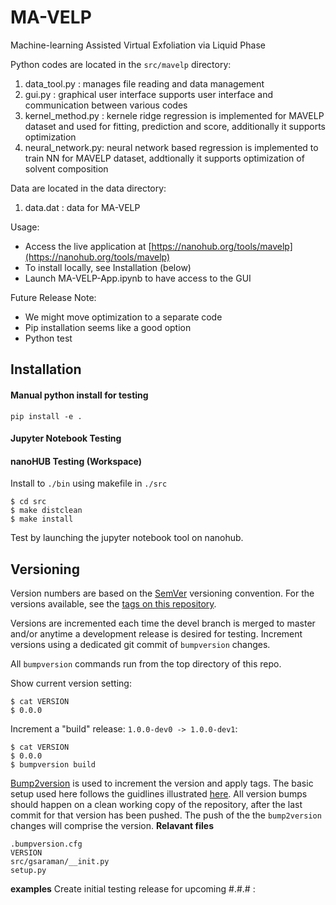 # MA-VELP
Machine-learning Assisted Virtual Exfoliation via Liquid Phase

Python codes are located in the `src/mavelp` directory:
  1. data_tool.py : manages file reading and data management
  2. gui.py :  graphical user interface supports user interface and communication between various codes
  3. kernel_method.py : kernele ridge regression is implemented for MAVELP dataset and used for fitting, prediction and score, additionally it supports optimization 
  4. neural_network.py: neural network based regression is implemented to train NN for MAVELP dataset, addtionally it supports optimization of solvent composition

Data are located in the data directory:
  1. data.dat : data for MA-VELP
   
Usage: 
  - Access the live application at [https://nanohub.org/tools/mavelp](https://nanohub.org/tools/mavelp)
  - To install locally, see Installation (below)
  - Launch MA-VELP-App.ipynb to have access to the GUI
  
Future Release Note: 
  - We might move optimization to a separate code
  - Pip installation seems like a good option
  - Python test 

## Installation

#### Manual python install for testing
```
pip install -e .
```

#### Jupyter Notebook Testing

#### nanoHUB Testing (Workspace)
Install to `./bin` using makefile in `./src`
```
$ cd src
$ make distclean
$ make install
```

Test by launching the jupyter notebook tool on nanohub.  

## Versioning

Version numbers are based on the [SemVer](http://semver.org/) versioning convention. For the versions available, see the [tags on this repository](https://github.com/your/project/tags).

Versions are incremented each time the devel branch is merged to master and/or anytime a development release is desired for testing. Increment versions using a dedicated git commit of `bumpversion` changes.

All `bumpversion` commands run from the top directory of this repo.

Show current version setting:
```
$ cat VERSION
$ 0.0.0
```
Increment a "build" release: `1.0.0-dev0 -> 1.0.0-dev1`:
```
$ cat VERSION
$ 0.0.0
$ bumpversion build
```

[Bump2version](https://github.com/c4urself/bump2version) is used to increment the version and apply tags.  The basic setup used here follows the guidlines illustrated [here](https://medium.com/@williamhayes/versioning-using-bumpversion-4d13c914e9b8).  All version bumps should happen on a clean working copy of the repository, after the last commit for that version has been pushed.  The push of the the `bump2version` changes will comprise the version.
**Relavant files**
```
.bumpversion.cfg
VERSION
src/gsaraman/__init.py
setup.py
```

**examples**
Create initial testing release for upcoming #.#.# :
```

```
